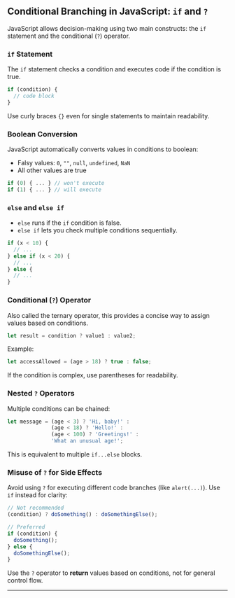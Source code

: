 ## Conditional Branching in JavaScript: `if` and `?`

JavaScript allows decision-making using two main constructs: the `if` statement and the conditional (`?`) operator.

### `if` Statement

The `if` statement checks a condition and executes code if the condition is true.

```js
if (condition) {
  // code block
}
```

Use curly braces `{}` even for single statements to maintain readability.

### Boolean Conversion

JavaScript automatically converts values in conditions to boolean:

* Falsy values: `0`, `""`, `null`, `undefined`, `NaN`
* All other values are true

```js
if (0) { ... } // won't execute
if (1) { ... } // will execute
```

### `else` and `else if`

* `else` runs if the `if` condition is false.
* `else if` lets you check multiple conditions sequentially.

```js
if (x < 10) {
  // ...
} else if (x < 20) {
  // ...
} else {
  // ...
}
```

### Conditional (`?`) Operator

Also called the ternary operator, this provides a concise way to assign values based on conditions.

```js
let result = condition ? value1 : value2;
```

Example:

```js
let accessAllowed = (age > 18) ? true : false;
```

If the condition is complex, use parentheses for readability.

### Nested `?` Operators

Multiple conditions can be chained:

```js
let message = (age < 3) ? 'Hi, baby!' :
              (age < 18) ? 'Hello!' :
              (age < 100) ? 'Greetings!' :
              'What an unusual age!';
```

This is equivalent to multiple `if...else` blocks.

### Misuse of `?` for Side Effects

Avoid using `?` for executing different code branches (like `alert(...)`). Use `if` instead for clarity:

```js
// Not recommended
(condition) ? doSomething() : doSomethingElse();

// Preferred
if (condition) {
  doSomething();
} else {
  doSomethingElse();
}
```

Use the `?` operator to **return** values based on conditions, not for general control flow.

---

